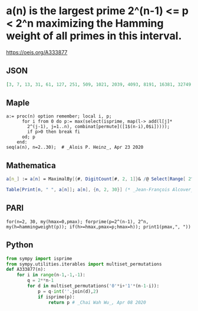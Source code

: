 # a\(n\) is the largest prime 2^\(n\-1\) <\= p < 2^n maximizing the Hamming weight of all primes in this interval\.
https://oeis.org/A333877
## JSON
```JSON
[3, 7, 13, 31, 61, 127, 251, 509, 1021, 2039, 4093, 8191, 16381, 32749, 65519, 131071, 262139, 524287, 1048573, 2097143, 4194301, 8388587, 16777213, 33546239, 67108859, 134217467, 260046847, 536870909, 1073741567, 2147483647, 4294967291, 8589934583, 16911433727]
```
## Maple
```Maple
a:= proc(n) option remember; local i, p;
      for i from 0 do p:= max(select(isprime, map(l-> add(l[j]*
        2^(j-1), j=1..n), combinat[permute]([1$(n-i),0$i]))));
        if p>0 then break fi
      od; p
    end:
seq(a(n), n=2..30);  # _Alois P. Heinz_, Apr 23 2020
```
## Mathematica
```Mathematica
a[n_] := a[n] = MaximalBy[{#, DigitCount[#, 2, 1]}& /@ Select[Range[ 2^(n-1), 2^n-1], PrimeQ], Last][[-1, 1]];
```
```Mathematica
Table[Print[n, " ", a[n]]; a[n], {n, 2, 30}] (* _Jean-François Alcover_, Nov 09 2020 *)
```
## PARI
```PARI
for(n=2, 30, my(hmax=0,pmax); forprime(p=2^(n-1), 2^n, my(h=hammingweight(p)); if(h>=hmax,pmax=p;hmax=h)); print1(pmax,", "))
```
## Python
```Python
from sympy import isprime
from sympy.utilities.iterables import multiset_permutations
def A333877(n):
    for i in range(n-1,-1,-1):
        q = 2**n-1
        for d in multiset_permutations('0'*i+'1'*(n-1-i)):
            p = q-int(''.join(d),2)
            if isprime(p):
                return p # _Chai Wah Wu_, Apr 08 2020
```
